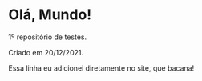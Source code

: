 # Olá, Mundo!
 1º repositório de testes.

 Criado em 20/12/2021.

 Essa linha eu adicionei diretamente no site, que bacana!
